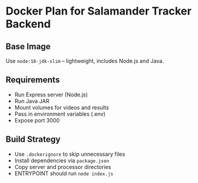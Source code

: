 # Docker Plan for Salamander Tracker Backend

## Base Image
Use `node:18-jdk-slim` – lightweight, includes Node.js and Java.

## Requirements
- Run Express server (Node.js)
- Run Java JAR
- Mount volumes for videos and results
- Pass in environment variables (.env)
- Expose port 3000

## Build Strategy
- Use `.dockerignore` to skip unnecessary files
- Install dependencies via `package.json`
- Copy server and processor directories
- ENTRYPOINT should run `node index.js`